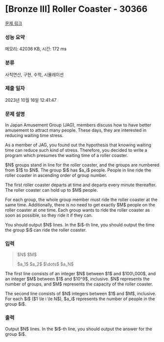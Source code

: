# [Bronze III] Roller Coaster - 30366 

[문제 링크](https://www.acmicpc.net/problem/30366) 

### 성능 요약

메모리: 42036 KB, 시간: 172 ms

### 분류

사칙연산, 구현, 수학, 시뮬레이션

### 제출 일자

2023년 10월 16일 12:41:47

### 문제 설명

<p>In Japan Amusement Group (JAG), members discuss how to have better amusement to attract many people. These days, they are interested in reducing waiting time stress.</p>

<p>As a member of JAG, you found out the hypothesis that knowing waiting time can reduce such kind of stress. Therefore, you decided to write a program which presumes the waiting time of a roller coaster.</p>

<p>$N$ groups stand in line for the roller coaster, and the groups are numbered from $1$ to $N$. The group $i$ has $a_i$ people. People in line ride the roller coaster in ascending order of group number.</p>

<p>The first roller coaster departs at time and departs every minute thereafter. The roller coaster can hold up to $M$ people.</p>

<p>For each group, the whole group member must ride the roller coaster at the same time. Additionally, there is no need to get exactly $M$ people on the roller coaster at one time. Each group wants to ride the roller coaster as soon as possible, so they ride it if they can.</p>

<p>You should output $N$ lines. In the $i$-th line, you should output the time the group $i$ can ride the roller coaster.</p>

### 입력 

 <blockquote>
<p>$N$ $M$</p>

<p>$a_1$ $a_2$ $\dots$ $a_N$</p>
</blockquote>

<p>The first line consists of an integer $N$ between $1$ and $100\,000$, and an integer $M$ between $1$ and $10^9$, inclusive. $N$ represents the number of groups, and $M$ represents the capacity of the roller coaster.</p>

<p>The second line consists of $N$ integers between $1$ and $M$, inclusive. For each $i$ ($1 \le i \le N$), $a_i$ represents the number of people in the group $i$.</p>

### 출력 

 <p>Output $N$ lines. In the $i$-th line, you should output the answer for the group $i$.</p>

